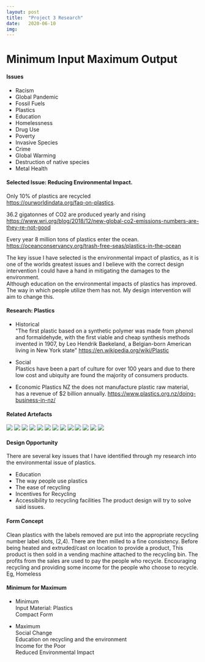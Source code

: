 ```yaml
---
layout: post
title:  "Project 3 Research"
date:   2020-06-10
img:
---
```

# Minimum Input Maximum Output

#### Issues
* Racism
* Global Pandemic
* Fossil Fuels
* Plastics
* Education
* Homelessness
* Drug Use
* Poverty
* Invasive Species
* Crime
* Global Warming
* Destruction of native species
* Metal Health

#### Selected Issue: Reducing Environmental Impact.
Only 10% of plastics are recycled      
https://ourworldindata.org/faq-on-plastics.     

36.2 gigatonnes of CO2 are produced yearly and rising     
https://www.wri.org/blog/2018/12/new-global-co2-emissions-numbers-are-they-re-not-good

Every year 8 million tons of plastics enter the ocean.    
https://oceanconservancy.org/trash-free-seas/plastics-in-the-ocean  

The key issue I have selected is the environmental impact of plastics, as it is one of the worlds greatest issues and I believe with the correct design intervention I could have a hand in mitigating the damages to the environment.  
Although education on the environmental impacts of plastics has improved. The way in which people utilize them has not. My design intervention will aim to change this.  

#### Research: Plastics
- Historical  
  "The first plastic based on a synthetic polymer was made from phenol and formaldehyde, with the first viable and cheap synthesis methods invented in 1907, by Leo Hendrik Baekeland, a Belgian-born American living in New York state" https://en.wikipedia.org/wiki/Plastic

- Social   
  Plastics have been a part of culture for over 100 years and due to there low cost and ubiquity are found the majority of consumers products.

- Economic
  Plastics NZ the does not manufacture plastic raw material, has a revenue of $2 billion annually.
 https://www.plastics.org.nz/doing-business-in-nz/


#### Related Artefacts
<img src="{{site.baseurl}}/assets/img/DesignImages/smartR1.png">   
<img src="{{site.baseurl}}/assets/img/DesignImages/smartR2.png">
<img src="{{site.baseurl}}/assets/img/DesignImages/exampleProds.png">
<img src="{{site.baseurl}}/assets/img/DesignImages/extruder.png">     
<img src="{{site.baseurl}}/assets/img/DesignImages/3.png">   
<img src="{{site.baseurl}}/assets/img/DesignImages/4.png">
<img src="{{site.baseurl}}/assets/img/DesignImages/1.png">   
<img src="{{site.baseurl}}/assets/img/DesignImages/2.png">   
<img src="{{site.baseurl}}/assets/img/DesignImages/3.png">   
<img src="{{site.baseurl}}/assets/img/DesignImages/4.png">   
<img src="{{site.baseurl}}/assets/img/DesignImages/5.png">   
<img src="{{site.baseurl}}/assets/img/DesignImages/6.png">   
<img src="{{site.baseurl}}/assets/img/DesignImages/7.png">   



#### Design Opportunity
There are several key issues that I have identified through my research into the environmental issue of plastics.
- Education
- The way people use plastics
- The ease of recycling
- Incentives for Recycling
- Accessibility to recycling facilities
The product design will try to solve said issues.  

#### Form Concept
Clean plastics with the labels removed are put into the appropriate recycling number label slots, (2,4). There are then milled to a fine consistency. Before being heated and extruded/cast on location to provide a product, This product is then sold in a vending machine attached to the recycling bin. The profits from the sales are used to pay the people who recycle. Encouraging recycling and providing some income for the people who choose to recycle. Eg, Homeless  


#### Minimum for Maximum
- Minimum   
  Input Material: Plastics  
  Compact Form   

- Maximum  
  Social Change  
  Education on recycling and the environment   
  Income for the Poor   
  Reduced Environmental Impact   
